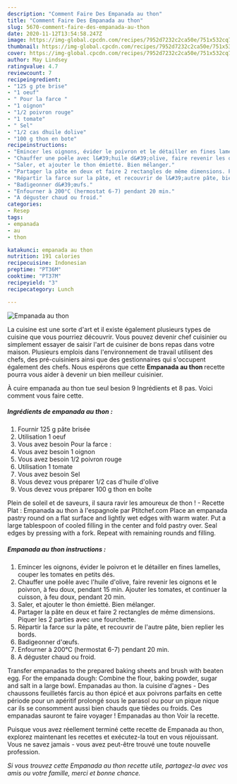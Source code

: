 ```yaml
---
description: "Comment Faire Des Empanada au thon"
title: "Comment Faire Des Empanada au thon"
slug: 5670-comment-faire-des-empanada-au-thon
date: 2020-11-12T13:54:58.247Z
image: https://img-global.cpcdn.com/recipes/7952d7232c2ca50e/751x532cq70/empanada-au-thon-photo-principale-de-la-recette.jpg
thumbnail: https://img-global.cpcdn.com/recipes/7952d7232c2ca50e/751x532cq70/empanada-au-thon-photo-principale-de-la-recette.jpg
cover: https://img-global.cpcdn.com/recipes/7952d7232c2ca50e/751x532cq70/empanada-au-thon-photo-principale-de-la-recette.jpg
author: May Lindsey
ratingvalue: 4.7
reviewcount: 7
recipeingredient:
- "125 g pte brise"
- "1 oeuf"
- " Pour la farce "
- "1 oignon"
- "1/2 poivron rouge"
- "1 tomate"
- " Sel"
- "1/2 cas dhuile dolive"
- "100 g thon en bote"
recipeinstructions:
- "Emincer les oignons, évider le poivron et le détailler en fines lamelles, couper les tomates en petits dés."
- "Chauffer une poêle avec l&#39;huile d&#39;olive, faire revenir les oignons et le poivron, à feu doux, pendant 15 min. Ajouter les tomates, et continuer la cuisson, à feu doux, pendant 20 min."
- "Saler, et ajouter le thon émietté. Bien mélanger."
- "Partager la pâte en deux et faire 2 rectangles de même dimensions. Piquer les 2 parties avec une fourchette."
- "Répartir la farce sur la pâte, et recouvrir de l&#39;autre pâte, bien replier les bords."
- "Badigeonner d&#39;œufs."
- "Enfourner à 200°C (hermostat 6-7) pendant 20 min."
- "A déguster chaud ou froid."
categories:
- Resep
tags:
- empanada
- au
- thon

katakunci: empanada au thon 
nutrition: 191 calories
recipecuisine: Indonesian
preptime: "PT36M"
cooktime: "PT37M"
recipeyield: "3"
recipecategory: Lunch

---
```



![Empanada au thon](https://img-global.cpcdn.com/recipes/7952d7232c2ca50e/751x532cq70/empanada-au-thon-photo-principale-de-la-recette.jpg)

La cuisine est une sorte d'art et il existe également plusieurs types de cuisine que vous pourriez découvrir. Vous pouvez devenir chef cuisinier ou simplement essayer de saisir l'art de cuisiner de bons repas dans votre maison. Plusieurs emplois dans l'environnement de travail utilisent des chefs, des pré-cuisiniers ainsi que des gestionnaires qui s'occupent également des chefs. Nous espérons que cette <strong> Empanada au thon </strong> recette pourra vous aider à devenir un bien meilleur cuisinier.

<!--inarticleads1-->

À cuire empanada au thon tue seul besion 9 Ingrédients et 8 pas. Voici comment vous faire cette.

##### Ingrédients de empanada au thon :

1. Fournir 125 g pâte brisée
1. Utilisation 1 oeuf
1. Vous avez besoin  Pour la farce :
1. Vous avez besoin 1 oignon
1. Vous avez besoin 1/2 poivron rouge
1. Utilisation 1 tomate
1. Vous avez besoin  Sel
1. Vous devez vous préparer 1/2 cas d&#39;huile d&#39;olive
1. Vous devez vous préparer 100 g thon en boîte


Plein de soleil et de saveurs, il saura ravir les amoureux de thon ! - Recette Plat : Empanada au thon à l&#39;espagnole par Ptitchef.com Place an empanada pastry round on a flat surface and lightly wet edges with warm water. Put a large tablespoon of cooled filling in the center and fold pastry over. Seal edges by pressing with a fork. Repeat with remaining rounds and filling. 

<!--inarticleads2-->

##### Empanada au thon instructions :

1. Emincer les oignons, évider le poivron et le détailler en fines lamelles, couper les tomates en petits dés.
1. Chauffer une poêle avec l&#39;huile d&#39;olive, faire revenir les oignons et le poivron, à feu doux, pendant 15 min. Ajouter les tomates, et continuer la cuisson, à feu doux, pendant 20 min.
1. Saler, et ajouter le thon émietté. Bien mélanger.
1. Partager la pâte en deux et faire 2 rectangles de même dimensions. Piquer les 2 parties avec une fourchette.
1. Répartir la farce sur la pâte, et recouvrir de l&#39;autre pâte, bien replier les bords.
1. Badigeonner d&#39;œufs.
1. Enfourner à 200°C (hermostat 6-7) pendant 20 min.
1. A déguster chaud ou froid.


Transfer empanadas to the prepared baking sheets and brush with beaten egg. For the empanada dough: Combine the flour, baking powder, sugar and salt in a large bowl. Empanadas au thon. la cuisine d&#39;agnes - Des chaussons feuilletés farcis au thon épicé et aux poivrons parfaits en cette période pour un apéritif prolongé sous le parasol ou pour un pique nique car ils se consomment aussi bien chauds que tièdes ou froids. Ces empanadas sauront te faire voyager ! Empanadas au thon Voir la recette. 

<!--inarticleads1-->

<p>
Puisque vous avez réellement terminé cette recette de Empanada au thon, explorez maintenant les recettes et exécutez-la tout en vous réjouissant. Vous ne savez jamais - vous avez peut-être trouvé une toute nouvelle profession.
</p>

<p>
<i>Si vous trouvez cette Empanada au thon recette utile, partagez-la avec vos amis ou votre famille, merci et bonne chance.</i>
</p>
